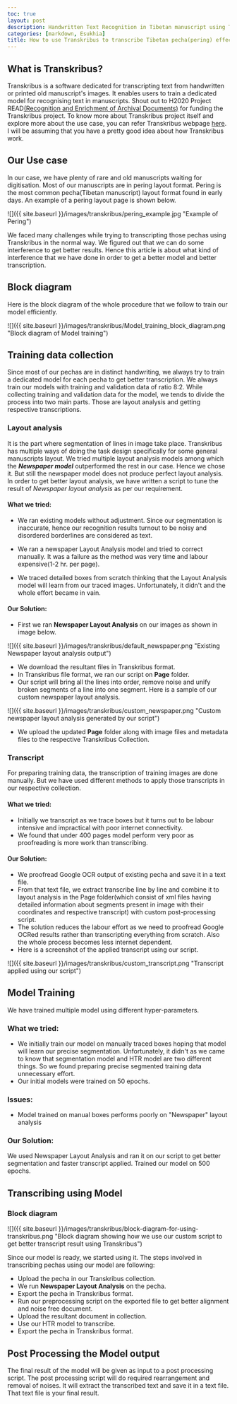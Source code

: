 ```yaml
---
toc: true
layout: post
description: Handwritten Text Recognition in Tibetan manuscript using Transkribus.
categories: [markdown, Esukhia]
title: How to use Transkribus to transcribe Tibetan pecha(pering) effectively?
---
```

 
## What is Transkribus?
Transkribus is a software dedicated for transcripting text from handwritten or printed old manuscript's images. It enables users to train a dedicated model for recognising text in manuscripts. Shout out to H2020 Project READ[(Recognition and Enrichment of Archival Documents)](https://read.transkribus.eu/) for funding the Transkribus project. To know more about Transkribus project itself and explore more about the use case, you can refer Transkribus webpage [here](https://transkribus.eu/wiki/images/7/77/How_to_use_TRANSKRIBUS_-_10_steps.pdf). I will be assuming that you have a pretty good idea about how Transkribus work.
 
## Our Use case
In our case, we have plenty of rare and old manuscripts waiting for digitisation. Most of our manuscripts are in pering layout format. Pering is the most common pecha(Tibetan manuscript) layout format found in early days. An example of a pering layout page is shown below.
 
![]({{ site.baseurl }}/images/transkribus/pering_example.jpg "Example of Pering")
 
We faced many challenges while trying to transcripting those pechas using Transkribus in the normal way. We figured out that we can do some interference to get better results. Hence this article is about what kind of interference that we have done in order to get a better model and better transcription.
## Block diagram
Here is the block diagram of the whole procedure that we follow to train our model efficiently.
 
 
![]({{ site.baseurl }}/images/transkribus/Model_training_block_diagram.png "Block diagram of Model training")
 
 
## Training data collection
Since most of our pechas are in distinct handwriting, we always try to train a dedicated model for each pecha to get better transcription. We always train our models with training and validation data of ratio 8:2. While collecting training and validation data for the model, we tends to divide the process into two main parts. Those are layout analysis and getting respective transcriptions.
 
### Layout analysis
It is the part where segmentation of lines in image take place. Transkribus has multiple ways of doing the task design specifically for some general manuscripts layout. We tried multiple layout analysis models among which the ***Newspaper model*** outperformed the rest in our case. Hence we chose it. But still the newspaper model does not produce perfect layout analysis. In order to get better layout analysis, we have written a  script to tune the result of *Newspaper layout analysis* as per our requirement.
 
#### What we tried:
- We ran existing models without adjustment. Since our segmentation is inaccurate, hence our recognition results turnout to be noisy and disordered borderlines are considered as text.
 
- We ran a newspaper Layout Analysis model and tried to correct manually. It was a failure as the method was very time and labour expensive(1-2 hr. per page).
 
- We traced detailed boxes from scratch thinking that the Layout Analysis model will learn from our traced images. Unfortunately, it didn't and the whole effort became in vain.
#### Our Solution:
- First we ran **Newspaper Layout Analysis** on our images as shown in image below.
 
![]({{ site.baseurl }}/images/transkribus/default_newspaper.png "Existing Newspaper layout analysis output")
 
 
- We download the resultant files in Transkribus format.
- In Transkribus file format, we ran our script on **Page** folder.
- Our script will bring all the lines into order, remove noise and unify broken segments of a line into one segment. Here is a sample of our custom newspaper layout analysis.
 
![]({{ site.baseurl }}/images/transkribus/custom_newspaper.png "Custom newspaper layout analysis generated by our script")
 
 
- We upload the updated **Page** folder along with image files and metadata files to the respective Transkribus Collection.
 
### Transcript
For preparing training data, the transcription of training images are done manually. But we have used different methods to apply those transcripts in our respective collection.
#### What we tried:
- Initially we transcript as we trace boxes but it turns out to be labour intensive and impractical with poor internet connectivity.
- We found that under 400 pages model perform very poor as proofreading is more work than transcribing. 
#### Our Solution:
- We proofread Google OCR output of existing pecha and save it in a text file.
- From that text file, we extract transcribe line by line and combine it to layout analysis in the Page folder(which consist of xml files having detailed information about segments present in image with their coordinates and respective transcript) with custom post-processing script.
- The solution reduces the labour effort as we need to proofread Google OCRed results rather than transcripting everything from scratch. Also the whole process becomes less internet dependent.
- Here is a screenshot of the applied transcript using our script.
 
![]({{ site.baseurl }}/images/transkribus/custom_transcript.png "Transcript applied using our script")
 
## Model Training
We have trained multiple model using different hyper-parameters.

### What we tried:
- We initially train our model on manually traced boxes hoping that model will learn our precise segmentation. Unfortunately, it didn't as we came to know that segmentation model and HTR model are two different things. So we found preparing precise segmented training data unnecessary effort.
- Our initial models were trained on 50 epochs.

### Issues:
- Model trained on  manual boxes performs poorly on "Newspaper" layout analysis

### Our Solution:
We used Newspaper Layout Analysis and ran it on our script to get better segmentation and faster transcript applied. Trained our model on 500 epochs.

## Transcribing using Model

### Block diagram
 
![]({{ site.baseurl }}/images/transkribus/block-diagram-for-using-transkribus.png "Block diagram showing how we use our custom script to get better transcript result using Transkribus")
 
Since our model is ready, we started using it. The steps involved in transcribing pechas using our model are following:
- Upload the pecha in our Transkribus collection.
- We run **Newspaper Layout Analysis** on the pecha.
- Export the pecha in Transkribus format.
- Run our preprocessing script on the exported file to get better alignment and noise free document.
- Upload the resultant document in collection.
- Use our HTR model to transcribe.
- Export the pecha in Transkribus format.

## Post Processing the Model output
The final result of the model will be given as input to a post processing script. The post processing script will do required rearrangement and removal of noises. It will extract the transcribed text  and save it in a text file. That text file is your final result.
